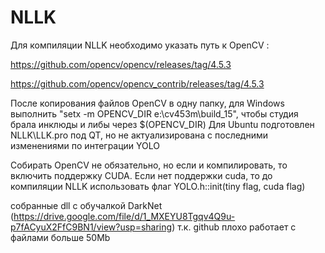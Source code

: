 # NLLK
 
Для компиляции NLLK необходимо указать путь к OpenCV  :

https://github.com/opencv/opencv/releases/tag/4.5.3

https://github.com/opencv/opencv_contrib/releases/tag/4.5.3

После копирования файлов OpenCV в одну папку, для Windows выполнить "setx -m OPENCV_DIR e:\cv453m\build_15\", чтобы студия брала инклюды и либы через $(OPENCV_DIR)
Для Ubuntu подготовлен NLLK\LLK.pro под QT, но не актуализирована с последними изменениями по интеграции YOLO

Собирать OpenCV не обязательно, но если и компилировать, то включить поддержку CUDA.
Если нет поддержки cuda, то до компиляции NLLK использовать флаг YOLO.h::init(tiny flag, cuda flag)

собранные dll с обучалкой DarkNet 
(https://drive.google.com/file/d/1_MXEYU8Tgqv4Q9u-p7fACyuX2FfC9BN1/view?usp=sharing)
 т.к. github плохо работает с файлами больше 50Mb
